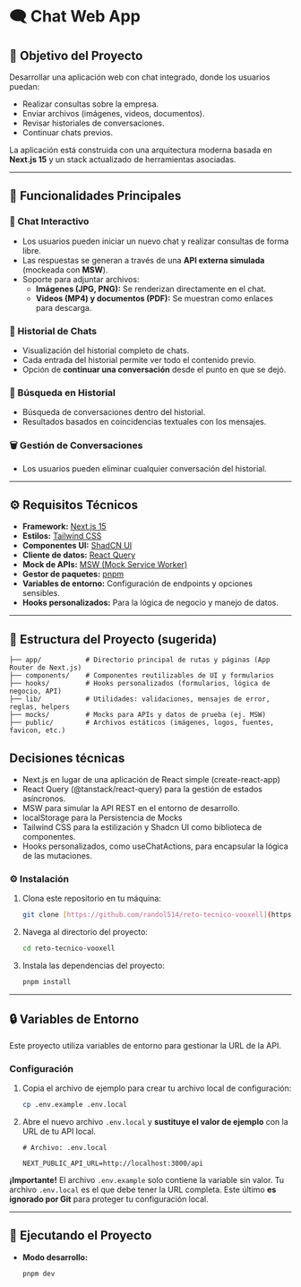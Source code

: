 # 🗨️ Chat Web App

## 📌 Objetivo del Proyecto

Desarrollar una aplicación web con chat integrado, donde los usuarios puedan:

- Realizar consultas sobre la empresa.
- Enviar archivos (imágenes, videos, documentos).
- Revisar historiales de conversaciones.
- Continuar chats previos.

La aplicación está construida con una arquitectura moderna basada en **Next.js 15** y un stack actualizado de herramientas asociadas.

---

## 🚀 Funcionalidades Principales

### 💬 Chat Interactivo

- Los usuarios pueden iniciar un nuevo chat y realizar consultas de forma libre.
- Las respuestas se generan a través de una **API externa simulada** (mockeada con **MSW**).
- Soporte para adjuntar archivos:
  - **Imágenes (JPG, PNG):** Se renderizan directamente en el chat.
  - **Videos (MP4) y documentos (PDF):** Se muestran como enlaces para descarga.

### 📜 Historial de Chats

- Visualización del historial completo de chats.
- Cada entrada del historial permite ver todo el contenido previo.
- Opción de **continuar una conversación** desde el punto en que se dejó.

### 🔎 Búsqueda en Historial

- Búsqueda de conversaciones dentro del historial.
- Resultados basados en coincidencias textuales con los mensajes.

### 🗑️ Gestión de Conversaciones

- Los usuarios pueden eliminar cualquier conversación del historial.

---

## ⚙️ Requisitos Técnicos

- **Framework:** [Next.js 15](https://nextjs.org/)
- **Estilos:** [Tailwind CSS](https://tailwindcss.com/)
- **Componentes UI:** [ShadCN UI](https://ui.shadcn.com/)
- **Cliente de datos:** [React Query](https://tanstack.com/query/latest)
- **Mock de APIs:** [MSW (Mock Service Worker)](https://mswjs.io/)
- **Gestor de paquetes:** [pnpm](https://pnpm.io/)
- **Variables de entorno:** Configuración de endpoints y opciones sensibles.
- **Hooks personalizados:** Para la lógica de negocio y manejo de datos.

---

## 📂 Estructura del Proyecto (sugerida)

```plaintext
├── app/           # Directorio principal de rutas y páginas (App Router de Next.js)
├── components/    # Componentes reutilizables de UI y formularios
├── hooks/         # Hooks personalizados (formularios, lógica de negocio, API)
├── lib/           # Utilidades: validaciones, mensajes de error, reglas, helpers
├── mocks/         # Mocks para APIs y datos de prueba (ej. MSW)
├── public/        # Archivos estáticos (imágenes, logos, fuentes, favicon, etc.)
```

## Decisiones técnicas

- Next.js en lugar de una aplicación de React simple (create-react-app)
- React Query (@tanstack/react-query) para la gestión de estados asíncronos.
- MSW para simular la API REST en el entorno de desarrollo.
- localStorage para la Persistencia de Mocks
- Tailwind CSS para la estilización y Shadcn UI como biblioteca de componentes.
- Hooks personalizados, como useChatActions, para encapsular la lógica de las mutaciones.

### ⚙️ Instalación

1.  Clona este repositorio en tu máquina:
    ```bash
    git clone [https://github.com/randol514/reto-tecnico-vooxell](https://github.com/randol514/reto-tecnico-vooxell)
    ```
2.  Navega al directorio del proyecto:
    ```bash
    cd reto-tecnico-vooxell
    ```
3.  Instala las dependencias del proyecto:
    ```bash
    pnpm install
    ```

---

## 🔒 Variables de Entorno

Este proyecto utiliza variables de entorno para gestionar la URL de la API.

### Configuración

1.  Copia el archivo de ejemplo para crear tu archivo local de configuración:
    ```bash
    cp .env.example .env.local
    ```
2.  Abre el nuevo archivo `.env.local` y **sustituye el valor de ejemplo** con la URL de tu API local.

    ```
    # Archivo: .env.local

    NEXT_PUBLIC_API_URL=http://localhost:3000/api
    ```

**¡Importante!** El archivo `.env.example` solo contiene la variable sin valor. Tu archivo `.env.local` es el que debe tener la URL completa. Este último **es ignorado por Git** para proteger tu configuración local.

---

## 🏃 Ejecutando el Proyecto

- **Modo desarrollo:**
  ```bash
  pnpm dev
  ```
